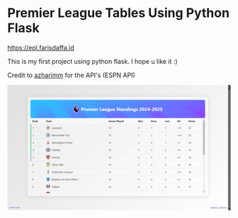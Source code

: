 # Premier League Tables Using Python Flask

https://epl.farisdaffa.id

This is my first project using python flask. I hope u like it :)

Credit to [azharimm](https://github.com/azharimm/football-standings-api) for the API's (ESPN API)

![preview](https://raw.githubusercontent.com/Faris0520/epl-table-flask/refs/heads/main/preview.png)
